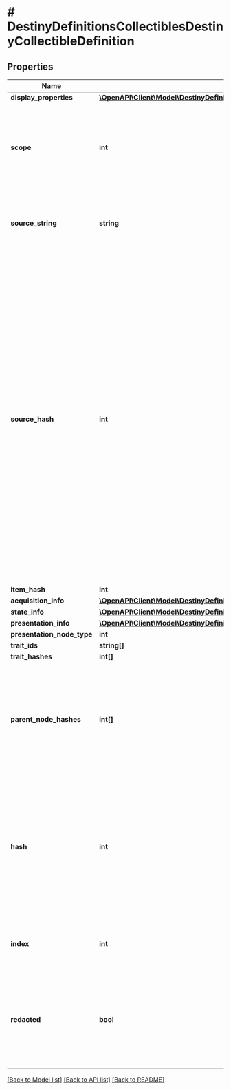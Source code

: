 # # DestinyDefinitionsCollectiblesDestinyCollectibleDefinition

## Properties

Name | Type | Description | Notes
------------ | ------------- | ------------- | -------------
**display_properties** | [**\OpenAPI\Client\Model\DestinyDefinitionsCommonDestinyDisplayPropertiesDefinition**](DestinyDefinitionsCommonDestinyDisplayPropertiesDefinition.md) |  | [optional]
**scope** | **int** | Indicates whether the state of this Collectible is determined on a per-character or on an account-wide basis. | [optional]
**source_string** | **string** | A human readable string for a hint about how to acquire the item. | [optional]
**source_hash** | **int** | This is a hash identifier we are building on the BNet side in an attempt to let people group collectibles by similar sources.  I can&#39;t promise that it&#39;s going to be 100% accurate, but if the designers were consistent in assigning the same source strings to items with the same sources, it *ought to* be. No promises though.  This hash also doesn&#39;t relate to an actual definition, just to note: we&#39;ve got nothing useful other than the source string for this data. | [optional]
**item_hash** | **int** |  | [optional]
**acquisition_info** | [**\OpenAPI\Client\Model\DestinyDefinitionsCollectiblesDestinyCollectibleAcquisitionBlock**](DestinyDefinitionsCollectiblesDestinyCollectibleAcquisitionBlock.md) |  | [optional]
**state_info** | [**\OpenAPI\Client\Model\DestinyDefinitionsCollectiblesDestinyCollectibleStateBlock**](DestinyDefinitionsCollectiblesDestinyCollectibleStateBlock.md) |  | [optional]
**presentation_info** | [**\OpenAPI\Client\Model\DestinyDefinitionsPresentationDestinyPresentationChildBlock**](DestinyDefinitionsPresentationDestinyPresentationChildBlock.md) |  | [optional]
**presentation_node_type** | **int** |  | [optional]
**trait_ids** | **string[]** |  | [optional]
**trait_hashes** | **int[]** |  | [optional]
**parent_node_hashes** | **int[]** | A quick reference to presentation nodes that have this node as a child. Presentation nodes can be parented under multiple parents. | [optional]
**hash** | **int** | The unique identifier for this entity. Guaranteed to be unique for the type of entity, but not globally.  When entities refer to each other in Destiny content, it is this hash that they are referring to. | [optional]
**index** | **int** | The index of the entity as it was found in the investment tables. | [optional]
**redacted** | **bool** | If this is true, then there is an entity with this identifier/type combination, but BNet is not yet allowed to show it. Sorry! | [optional]

[[Back to Model list]](../../README.md#models) [[Back to API list]](../../README.md#endpoints) [[Back to README]](../../README.md)
